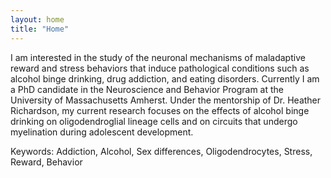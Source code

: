 ```yaml
---
layout: home
title: "Home"
---
```


I am interested in the study of the neuronal mechanisms of maladaptive reward and stress behaviors that induce pathological conditions such as alcohol binge drinking, drug addiction, and eating disorders. Currently I am a PhD candidate in the Neuroscience and Behavior Program at the University of Massachusetts Amherst. Under the mentorship of Dr. Heather Richardson,  my current research focuses on the effects of alcohol binge drinking on oligodendroglial lineage cells and on circuits that undergo myelination during adolescent development. 

Keywords: Addiction, Alcohol, Sex differences, Oligodendrocytes, Stress, Reward, Behavior